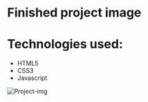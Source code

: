 # Finished project image

# Technologies used: 

* HTML5
* CSS3
* Javascript 


![Project-img](https://user-images.githubusercontent.com/89205931/172708686-d6071d4f-913d-4ecc-93ad-630d22cd4cda.jpeg)
